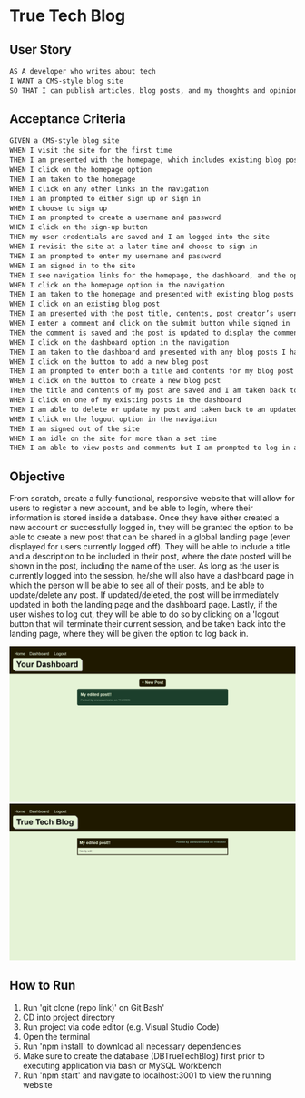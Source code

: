 # True Tech Blog

## User Story

```md
AS A developer who writes about tech
I WANT a CMS-style blog site
SO THAT I can publish articles, blog posts, and my thoughts and opinions
```

## Acceptance Criteria

```md
GIVEN a CMS-style blog site
WHEN I visit the site for the first time
THEN I am presented with the homepage, which includes existing blog posts if any have been posted; navigation links for the homepage and the dashboard; and the option to log in
WHEN I click on the homepage option
THEN I am taken to the homepage
WHEN I click on any other links in the navigation
THEN I am prompted to either sign up or sign in
WHEN I choose to sign up
THEN I am prompted to create a username and password
WHEN I click on the sign-up button
THEN my user credentials are saved and I am logged into the site
WHEN I revisit the site at a later time and choose to sign in
THEN I am prompted to enter my username and password
WHEN I am signed in to the site
THEN I see navigation links for the homepage, the dashboard, and the option to log out
WHEN I click on the homepage option in the navigation
THEN I am taken to the homepage and presented with existing blog posts that include the post title and the date created
WHEN I click on an existing blog post
THEN I am presented with the post title, contents, post creator’s username, and date created for that post and have the option to leave a comment
WHEN I enter a comment and click on the submit button while signed in
THEN the comment is saved and the post is updated to display the comment, the comment creator’s username, and the date created
WHEN I click on the dashboard option in the navigation
THEN I am taken to the dashboard and presented with any blog posts I have already created and the option to add a new blog post
WHEN I click on the button to add a new blog post
THEN I am prompted to enter both a title and contents for my blog post
WHEN I click on the button to create a new blog post
THEN the title and contents of my post are saved and I am taken back to an updated dashboard with my new blog post
WHEN I click on one of my existing posts in the dashboard
THEN I am able to delete or update my post and taken back to an updated dashboard
WHEN I click on the logout option in the navigation
THEN I am signed out of the site
WHEN I am idle on the site for more than a set time
THEN I am able to view posts and comments but I am prompted to log in again before I can add, update, or delete posts
```

## Objective

From scratch, create a fully-functional, responsive website that will allow for users to register a new account, and be able to login, where their information is stored inside a database. Once they have either created a new account or successfully logged in, they will be granted the option to be able to create a new post that can be shared in a global landing page (even displayed for users currently logged off). They will be able to include a title and a description to be included in their post, where the date posted will be shown in the post, including the name of the user. As long as the user is currently logged into the session, he/she will also have a dashboard page in which the person will be able to see all of their posts, and be able to update/delete any post. If updated/deleted, the post will be immediately updated in both the landing page and the dashboard page. Lastly, if the user wishes to log out, they will be able to do so by clicking on a 'logout' button that will terminate their current session, and be taken back into the landing page, where they will be given the option to log back in.

![img](./Assets/true-tech-blog-screenshot-1.png)
![img](./Assets/true-tech-blog-screenshot-2.png)


## How to Run

1. Run 'git clone (repo link)' on Git Bash'
2. CD into project directory
3. Run project via code editor (e.g. Visual Studio Code)
4. Open the terminal
5. Run 'npm install' to download all necessary dependencies
6. Make sure to create the database (DBTrueTechBlog) first prior to executing application via bash or MySQL Workbench
6. Run 'npm start' and navigate to localhost:3001 to view the running website
